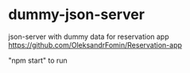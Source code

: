 # dummy-json-server
json-server with dummy data for reservation app https://github.com/OleksandrFomin/Reservation-app

"npm start" to run
